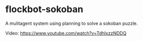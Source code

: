# flockbot-sokoban
A mulitagent system using planning to solve a sokoban puzzle.

Video: https://www.youtube.com/watch?v=TdhIxzzNDDQ
